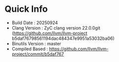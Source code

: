 # Quick Info
* Build Date : 20250924
* Clang Version : ZyC clang version 22.0.0git (https://github.com/llvm/llvm-project b5daf76798561194dac484347e9951a53032ba06)
* Binutils Version : master
* Compiled Based : https://github.com/llvm/llvm-project/commit/b5daf767

